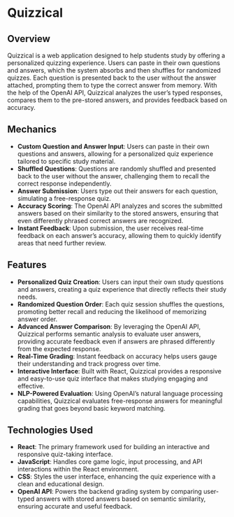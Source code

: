 # Quizzical

## Overview
Quizzical is a web application designed to help students study by offering a personalized quizzing experience. Users can paste in their own questions and answers, which the system absorbs and then shuffles for randomized quizzes. Each question is presented back to the user without the answer attached, prompting them to type the correct answer from memory. With the help of the OpenAI API, Quizzical analyzes the user’s typed responses, compares them to the pre-stored answers, and provides feedback based on accuracy.

## Mechanics
- **Custom Question and Answer Input**: Users can paste in their own questions and answers, allowing for a personalized quiz experience tailored to specific study material.
- **Shuffled Questions**: Questions are randomly shuffled and presented back to the user without the answer, challenging them to recall the correct response independently.
- **Answer Submission**: Users type out their answers for each question, simulating a free-response quiz.
- **Accuracy Scoring**: The OpenAI API analyzes and scores the submitted answers based on their similarity to the stored answers, ensuring that even differently phrased correct answers are recognized.
- **Instant Feedback**: Upon submission, the user receives real-time feedback on each answer’s accuracy, allowing them to quickly identify areas that need further review.

## Features
- **Personalized Quiz Creation**: Users can input their own study questions and answers, creating a quiz experience that directly reflects their study needs.
- **Randomized Question Order**: Each quiz session shuffles the questions, promoting better recall and reducing the likelihood of memorizing answer order.
- **Advanced Answer Comparison**: By leveraging the OpenAI API, Quizzical performs semantic analysis to evaluate user answers, providing accurate feedback even if answers are phrased differently from the expected response.
- **Real-Time Grading**: Instant feedback on accuracy helps users gauge their understanding and track progress over time.
- **Interactive Interface**: Built with React, Quizzical provides a responsive and easy-to-use quiz interface that makes studying engaging and effective.
- **NLP-Powered Evaluation**: Using OpenAI’s natural language processing capabilities, Quizzical evaluates free-response answers for meaningful grading that goes beyond basic keyword matching.

## Technologies Used
- **React**: The primary framework used for building an interactive and responsive quiz-taking interface.
- **JavaScript**: Handles core game logic, input processing, and API interactions within the React environment.
- **CSS**: Styles the user interface, enhancing the quiz experience with a clean and educational design.
- **OpenAI API**: Powers the backend grading system by comparing user-typed answers with stored answers based on semantic similarity, ensuring accurate and useful feedback.
